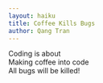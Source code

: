 ```yaml
---
layout: haiku
title: Coffee Kills Bugs
author: Qang Tran
---
```


Coding is about<br>
Making coffee into code<br>
All bugs will be killed!<br>
